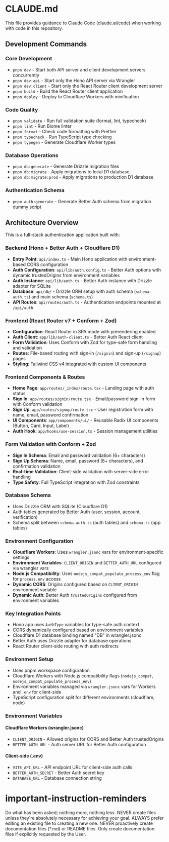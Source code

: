 # CLAUDE.md

This file provides guidance to Claude Code (claude.ai/code) when working with code in this repository.

## Development Commands

### Core Development

- `pnpm dev` - Start both API server and client development servers concurrently
- `pnpm dev:api` - Start only the Hono API server via Wrangler
- `pnpm dev:client` - Start only the React Router client development server
- `pnpm build` - Build the React Router client application
- `pnpm deploy` - Deploy to Cloudflare Workers with minification

### Code Quality

- `pnpm validate` - Run full validation suite (format, lint, typecheck)
- `pnpm lint` - Run Biome linter
- `pnpm format` - Check code formatting with Prettier
- `pnpm typecheck` - Run TypeScript type checking
- `pnpm typegen` - Generate Cloudflare Worker types

### Database Operations

- `pnpm db:generate` - Generate Drizzle migration files
- `pnpm db:migrate` - Apply migrations to local D1 database
- `pnpm db:migrate:prod` - Apply migrations to production D1 database

### Authentication Schema

- `pnpm auth:generate` - Generate Better Auth schema from migration dummy script

## Architecture Overview

This is a full-stack authentication application built with:

### Backend (Hono + Better Auth + Cloudflare D1)

- **Entry Point**: `api/index.ts` - Main Hono application with environment-based CORS configuration
- **Auth Configuration**: `api/lib/auth.config.ts` - Better Auth options with dynamic trustedOrigins from environment variables
- **Auth Instance**: `api/lib/auth.ts` - Better Auth instance with Drizzle adapter for SQLite
- **Database**: `api/db/` - Drizzle ORM setup with auth schema (`schema-auth.ts`) and main schema (`schema.ts`)
- **API Routes**: `api/routes/auth.ts` - Authentication endpoints mounted at `/api/auth`

### Frontend (React Router v7 + Conform + Zod)

- **Configuration**: React Router in SPA mode with prerendering enabled
- **Auth Client**: `app/lib/auth-client.ts` - Better Auth React client
- **Form Validation**: Uses Conform with Zod for type-safe form handling and validation
- **Routes**: File-based routing with sign-in (`/signin`) and sign-up (`/signup`) pages
- **Styling**: Tailwind CSS v4 integrated with custom UI components

### Frontend Components & Routes

- **Home Page**: `app/routes/_index/route.tsx` - Landing page with auth status
- **Sign In**: `app/routes/signin/route.tsx` - Email/password sign-in form with Conform validation
- **Sign Up**: `app/routes/signup/route.tsx` - User registration form with name, email, password confirmation
- **UI Components**: `app/components/ui/` - Reusable Radix UI components (Button, Card, Input, Label)
- **Auth Hook**: `app/hooks/use-session.ts` - Session management utilities

### Form Validation with Conform + Zod

- **Sign In Schema**: Email and password validation (6+ characters)
- **Sign Up Schema**: Name, email, password (8+ characters), and confirmation validation
- **Real-time Validation**: Client-side validation with server-side error handling
- **Type Safety**: Full TypeScript integration with Zod constraints

### Database Schema

- Uses Drizzle ORM with SQLite (Cloudflare D1)
- Auth tables generated by Better Auth (user, session, account, verification)
- Schema split between `schema-auth.ts` (auth tables) and `schema.ts` (app tables)

### Environment Configuration

- **Cloudflare Workers**: Uses `wrangler.jsonc` vars for environment-specific settings
- **Environment Variables**: `CLIENT_ORIGIN` and `BETTER_AUTH_URL` configured via wrangler vars
- **Node.js Compatibility**: Uses `nodejs_compat_populate_process_env` flag for `process.env` access
- **Dynamic CORS**: Origins configured based on `CLIENT_ORIGIN` environment variable
- **Dynamic Auth**: Better Auth `trustedOrigins` configured from environment variables

### Key Integration Points

- Hono app uses `AuthType` variables for type-safe auth context
- CORS dynamically configured based on environment variables
- Cloudflare D1 database binding named "DB" in wrangler.jsonc
- Better Auth uses Drizzle adapter for database operations
- React Router client-side routing with auth redirects

### Environment Setup

- Uses pnpm workspace configuration
- Cloudflare Workers with Node.js compatibility flags (`nodejs_compat`, `nodejs_compat_populate_process_env`)
- Environment variables managed via `wrangler.jsonc` vars for Workers and `.env` for client-side
- TypeScript configuration split for different environments (cloudflare, node)

### Environment Variables

#### Cloudflare Workers (wrangler.jsonc)
- `CLIENT_ORIGIN` - Allowed origins for CORS and Better Auth trustedOrigins
- `BETTER_AUTH_URL` - Auth server URL for Better Auth configuration

#### Client-side (.env)
- `VITE_API_URL` - API endpoint URL for client-side auth calls
- `BETTER_AUTH_SECRET` - Better Auth secret key
- `DATABASE_URL` - Database connection string

# important-instruction-reminders

Do what has been asked; nothing more, nothing less.
NEVER create files unless they're absolutely necessary for achieving your goal.
ALWAYS prefer editing an existing file to creating a new one.
NEVER proactively create documentation files (\*.md) or README files. Only create documentation files if explicitly requested by the User.
